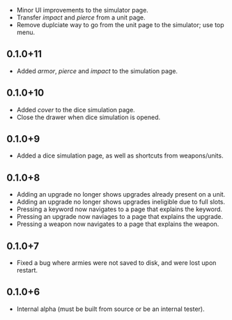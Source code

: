 * Minor UI improvements to the simulator page.
* Transfer _impact_ and _pierce_ from a unit page.
* Remove duplciate way to go from the unit page to the simulator; use top menu.

## 0.1.0+11

* Added _armor_, _pierce_ and _impact_ to the simulation page.

## 0.1.0+10

* Added _cover_ to the dice simulation page.
* Close the drawer when dice simulation is opened.

## 0.1.0+9

* Added a dice simulation page, as well as shortcuts from weapons/units.

## 0.1.0+8

* Adding an upgrade no longer shows upgrades already present on a unit.
* Adding an upgrade no longer shows upgrades ineligible due to full slots.
* Pressing a keyword now navigates to a page that explains the keyword.
* Pressing an upgrade now naviages to a page that explains the upgrade.
* Pressing a weapon now navigates to a page that explains the weapon.

## 0.1.0+7

* Fixed a bug where armies were not saved to disk, and were lost upon restart.

## 0.1.0+6

* Internal alpha (must be built from source or be an internal tester).
